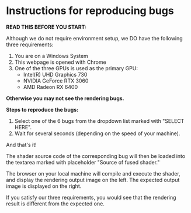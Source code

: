# Instructions for reproducing bugs

**READ THIS BEFORE YOU START:**

Although we do not require environment setup, we DO have the following three requirements:

1. You are on a Windows System
2. This webpage is opened with Chrome
3. One of the three GPUs is used as the primary GPU:
    - Intel(R) UHD Graphics 730
    - NVIDIA GeForce RTX 3060
    - AMD Radeon RX 6400

**Otherwise you may not see the rendering bugs.**

**Steps to reproduce the bugs:**

1. Select one of the 6 bugs from the dropdown list marked with "SELECT HERE".
2. Wait for several seconds (depending on the speed of your machine).

And that's it!

The shader source code of the corresponding bug will then be loaded
into the textarea marked with placeholder "Source of fused shader."

The browser on your local machine will compile and execute the shader, and display the rendering
output image on the left. The expected output image is displayed on the right.

If you satisfy our three requirements, you would see that the rendering result is different from the expected one.
